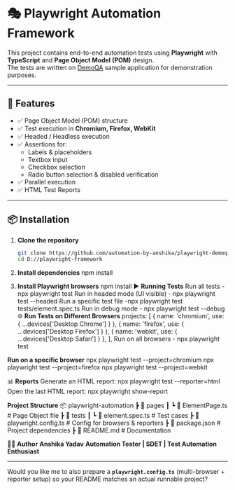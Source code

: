 # 🎭 Playwright Automation Framework

This project contains end-to-end automation tests using **Playwright** with **TypeScript** and **Page Object Model (POM)** design.  
The tests are written on [DemoQA](https://demoqa.com) sample application for demonstration purposes.

---

## 🚀 Features
- ✅ Page Object Model (POM) structure
- ✅ Test execution in **Chromium, Firefox, WebKit**
- ✅ Headed / Headless execution
- ✅ Assertions for:
  - Labels & placeholders
  - Textbox input
  - Checkbox selection
  - Radio button selection & disabled verification
- ✅ Parallel execution
- ✅ HTML Test Reports

---

## 📦 Installation
1. **Clone the repository**
   ```bash
   git clone https://github.com/automation-by-anshika/playwright-demoqa-tests.git
   cd D://playwright-framework

2. **Install dependencies**
    npm install
    
3. **Install Playwright browsers**
    npm install
▶️ **Running Tests**
Run all tests - npx playwright test
Run in headed mode (UI visible) - npx playwright test --headed
Run a specific test file -npx playwright test tests/element.spec.ts
Run in debug mode - npx playwright test --debug
🌐 **Run Tests on Different Browsers**
projects: [
  { name: 'chromium', use: { ...devices['Desktop Chrome'] } },
  { name: 'firefox', use: { ...devices['Desktop Firefox'] } },
  { name: 'webkit', use: { ...devices['Desktop Safari'] } },
],
Run on all browsers - npx playwright test

**Run on a specific browser**
npx playwright test --project=chromium
npx playwright test --project=firefox
npx playwright test --project=webkit

📊 **Reports**
Generate an HTML report: npx playwright test --reporter=html
Open the last HTML report: npx playwright show-report

**Project Structure**
📦 playwright-automation
 ┣ 📂 pages
 ┃ ┗ 📜 ElementPage.ts        # Page Object file
 ┣ 📂 tests
 ┃ ┗ 📜 element.spec.ts       # Test cases
 ┣ 📜 playwright.config.ts    # Config for browsers & reporters
 ┣ 📜 package.json            # Project dependencies
 ┣ 📜 README.md               # Documentation


👩‍💻 **Author**
**Anshika Yadav**
**Automation Tester | SDET | Test Automation Enthusiast**

---

Would you like me to also prepare a **`playwright.config.ts`** (multi-browser + reporter setup) so your README matches an actual runnable project?

